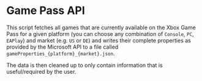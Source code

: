 # Game Pass API

This script fetches all games that are currently available on the Xbox Game Pass for a given platform (you can choose any combination of `Console`, `PC`, `EAPlay`) and market (e.g. `US` or `DE`) and writes their complete properties as provided by the Microsoft API to a file called `gameProperties_{platform}_{market}.json`.

The data is then cleaned up to only contain information that is useful/required by the user.